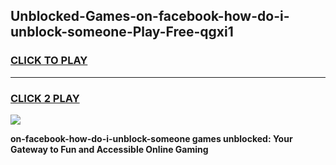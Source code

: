 
## Unblocked-Games-on-facebook-how-do-i-unblock-someone-Play-Free-qgxi1
<h3>
<a href="https://premium76.site?title=on-facebook-how-do-i-unblock-someone&ref=18A1">CLICK TO PLAY</a></h3>
<hr>

<h3>
<a href="https://premium76.site?title=on-facebook-how-do-i-unblock-someone&ref=18A1">CLICK 2 PLAY</a>
  
</h3>

<a href="https://premium76.site?title=on-facebook-how-do-i-unblock-someone&ref=18A1"><img src="https://clearcache.store/games.png"></a>


**on-facebook-how-do-i-unblock-someone games unblocked: Your Gateway to Fun and Accessible Online Gaming**
